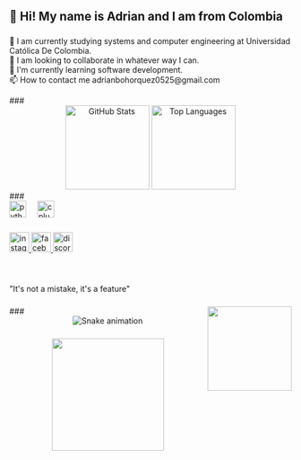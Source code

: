 <h2 align="left">👋 Hi! My name is Adrian and I am from Colombia</h2>

###

<p align="left">🔭 I am currently studying systems and computer engineering at Universidad Católica De Colombia.<br>👯 I am looking to collaborate in whatever way I can.<br>🌱 I'm currently learning software development.<br>📫 How to contact me adrianbohorquez0525@gmail.com</p>
###   

<div align="center">
  <img src="https://github-readme-stats.vercel.app/api?username=Andrxs01&show_icons=true&theme=radical" height="150" alt="GitHub Stats" />
  <img src="https://github-readme-stats.vercel.app/api/top-langs/?username=Andrxs01&layout=compact&theme=radical" height="150" alt="Top Languages" />
</div>
###

<div align="left">
  <img src="https://cdn.jsdelivr.net/gh/devicons/devicon/icons/python/python-original.svg" height="30" alt="python logo"  />
  <img width="12" />
  <img src="https://cdn.jsdelivr.net/gh/devicons/devicon/icons/cplusplus/cplusplus-original.svg" height="30" alt="cplusplus logo"  />
</div>

###

<div align="left">
  <a href="https://www.instagram.com/adrian._.bohorquez?igsh=Ymc0a2NkaGxrMnl3" target="_blank">
    <img src="https://img.shields.io/static/v1?message=Instagram&logo=instagram&label=&color=E4405F&logoColor=white&labelColor=&style=for-the-badge" height="35" alt="instagram logo"  />
  </a>
  <a href="https://www.facebook.com/share/1DzPzggwAX/" target="_blank">
    <img src="https://img.shields.io/static/v1?message=Facebook&logo=facebook&label=&color=1877F2&logoColor=white&labelColor=&style=for-the-badge" height="35" alt="facebook logo"  />
  </a>
  <a href="https://discord.com/andrxsito_0" target="_blank">
    <img src="https://img.shields.io/static/v1?message=Discord&logo=discord&label=&color=7289DA&logoColor=white&labelColor=&style=for-the-badge" height="35" alt="discord logo"  />
  </a>
</div>

###

<br clear="both">

<p align="left">"It's not a mistake, it's a feature"</p>

###

<img align="right" height="150" src="https://giffiles.alphacoders.com/162/162534.gif"  />
### 
<div align="center">
  <img src="https://github.com/Andrxs01/Andrxs01/blob/output/github-contribution-grid-snake.svg" alt="Snake animation" />
</div>

###

<div align="center">
  <img height="200" src="https://hireline.io/blog/wp-content/uploads/2014/11/imagine1.png"  />
</div>

###

